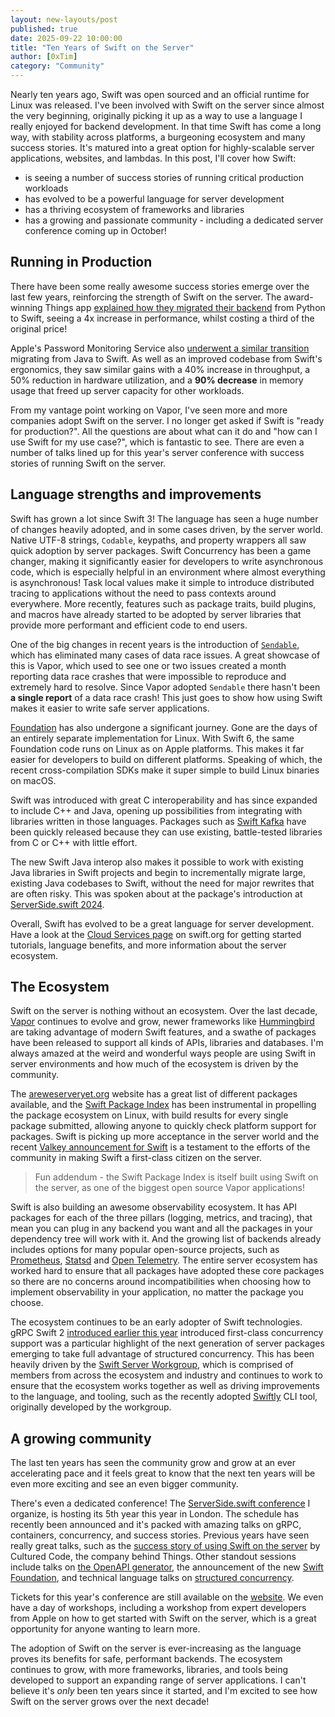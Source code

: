 ```yaml
---
layout: new-layouts/post
published: true
date: 2025-09-22 10:00:00
title: "Ten Years of Swift on the Server"
author: [0xTim]
category: "Community"
---
```


Nearly ten years ago, Swift was open sourced and an official runtime for Linux was released. I've been involved with Swift on the server since almost the very beginning, originally picking it up as a way to use a language I really enjoyed for backend development. In that time Swift has come a long way, with stability across platforms, a burgeoning ecosystem and many success stories. It's matured into a great option for highly-scalable server applications, websites, and lambdas. In this post, I'll cover how Swift:

* is seeing a number of success stories of running critical production workloads
* has evolved to be a powerful language for server development
* has a thriving ecosystem of frameworks and libraries
* has a growing and passionate community - including a dedicated server conference coming up in October!

## Running in Production

There have been some really awesome success stories emerge over the last few years, reinforcing the strength of Swift on the server. The award-winning Things app [explained how they migrated their backend](/blog/how-swifts-server-support-powers-things-cloud/) from Python to Swift, seeing a 4x increase in performance, whilst costing a third of the original price!

Apple's Password Monitoring Service also [underwent a similar transition](/blog/swift-at-apple-migrating-the-password-monitoring-service-from-java/) migrating from Java to Swift. As well as an improved codebase from Swift's ergonomics, they saw similar gains with a 40% increase in throughput, a 50% reduction in hardware utilization, and a **90% decrease** in memory usage that freed up server capacity for other workloads.

From my vantage point working on Vapor, I've seen more and more companies adopt Swift on the server. I no longer get asked if Swift is "ready for production?". All the questions are about what can it do and "how can I use Swift for my use case?", which is fantastic to see. There are even a number of talks lined up for this year's server conference with success stories of running Swift on the server.

## Language strengths and improvements

Swift has grown a lot since Swift 3! The language has seen a huge number of changes heavily adopted, and in some cases driven, by the server world. Native UTF-8 strings, `Codable`, keypaths, and property wrappers all saw quick adoption by server packages. Swift Concurrency has been a game changer, making it significantly easier for developers to write asynchronous code, which is especially helpful in an environment where almost everything is asynchronous! Task local values make it simple to introduce distributed tracing to applications without the need to pass contexts around everywhere. More recently, features such as package traits, build plugins, and macros have already started to be adopted by server libraries that provide more performant and efficient code to end users.

One of the big changes in recent years is the introduction of [`Sendable`](https://docs.swift.org/swift-book/documentation/the-swift-programming-language/concurrency#Sendable-Types), which has eliminated many cases of data race issues. A great showcase of this is Vapor, which used to see one or two issues created a month reporting data race crashes that were impossible to reproduce and extremely hard to resolve. Since Vapor adopted `Sendable` there hasn't been **a single report** of a data race crash! This just goes to show how using Swift makes it easier to write safe server applications. 

[Foundation](https://github.com/swiftlang/swift-foundation) has also undergone a significant journey. Gone are the days of an entirely separate implementation for Linux. With Swift 6, the same Foundation code runs on Linux as on Apple platforms. This makes it far easier for developers to build on different platforms. Speaking of which, the recent cross-compilation SDKs make it super simple to build Linux binaries on macOS.

Swift was introduced with great C interoperability and has since expanded to include C++ and Java, opening up possibilities from integrating with libraries written in those languages. Packages such as [Swift Kafka](https://github.com/swift-server/swift-kafka-client) have been quickly released because they can use existing, battle-tested libraries from C or C++ with little effort.

The new Swift Java interop also makes it possible to work with existing Java libraries in Swift projects and begin to incrementally migrate large, existing Java codebases to Swift, without the need for major rewrites that are often risky. This was spoken about at the package's introduction at [ServerSide.swift 2024](https://www.youtube.com/watch?v=wn6C_XEv1Mo).

Overall, Swift has evolved to be a great language for server development. Have a look at the [Cloud Services page](/get-started/cloud-services/) on swift.org for getting started tutorials, language benefits, and more information about the server ecosystem. 

## The Ecosystem

Swift on the server is nothing without an ecosystem. Over the last decade, [Vapor](https://vapor.codes) continues to evolve and grow, newer frameworks like [Hummingbird](https://hummingbird.codes) are taking advantage of modern Swift features, and a swathe of packages have been released to support all kinds of APIs, libraries and databases. I'm always amazed at the weird and wonderful ways people are using Swift in server environments and how much of the ecosystem is driven by the community.

The [areweserveryet.org](https://areweserveryet.org/) website has a great list of different packages available, and the [Swift Package Index](https://swiftpackageindex.com/search?query=platform%3Alinux) has been instrumental in propelling the package ecosystem on Linux, with build results for every single package submitted, allowing anyone to quickly check platform support for packages. Swift is picking up more acceptance in the server world and the recent [Valkey announcement for Swift](https://valkey.io/blog/valkey-swift/) is a testament to the efforts of the community in making Swift a first-class citizen on the server.

> Fun addendum - the Swift Package Index is itself built using Swift on the server, as one of the biggest open source Vapor applications!

Swift is also building an awesome observability ecosystem. It has API packages for each of the three pillars (logging, metrics, and tracing), that mean you can plug in any backend you want and all the packages in your dependency tree will work with it. And the growing list of backends already includes options for many popular open-source projects, such as [Prometheus](https://github.com/swift-server/swift-prometheus), [Statsd](https://github.com/apple/swift-statsd-client) and [Open Telemetry](https://github.com/swift-otel/swift-otel). The entire server ecosystem has worked hard to ensure that all packages have adopted these core packages so there are no concerns around incompatibilities when choosing how to implement observability in your application, no matter the package you choose.

The ecosystem continues to be an early adopter of Swift technologies. gRPC Swift 2 [introduced earlier this year](/blog/grpc-swift-2/) introduced first-class concurrency support was a particular highlight of the next generation of server packages emerging to take full advantage of structured concurrency. This has been heavily driven by the [Swift Server Workgroup](/sswg/), which is comprised of members from across the ecosystem and industry and continues to work to ensure that the ecosystem works together as well as driving improvements to the language, and tooling, such as the recently adopted [Swiftly](/blog/introducing-swiftly_10/) CLI tool, originally developed by the workgroup.

## A growing community

The last ten years has seen the community grow and grow at an ever accelerating pace and it feels great to know that the next ten years will be even more exciting and see an even bigger community.

There's even a dedicated conference! The [ServerSide.swift conference](https://www.serversideswift.info) I organize, is hosting its 5th year this year in London. The schedule has recently been announced and it's packed with amazing talks on gRPC, containers, concurrency, and success stories. Previous years have seen really great talks, such as the [success story of using Swift on the server](https://www.youtube.com/watch?v=oJArLZIQF8w) by Cultured Code, the company behind Things. Other standout sessions include talks on [the OpenAPI generator](https://www.youtube.com/watch?v=n1PRYVveLd0), the announcement of the new [Swift Foundation](https://www.youtube.com/watch?v=EUKSZiOaWKk), and technical language talks on [structured concurrency](https://www.youtube.com/watch?v=JmrnE7HUaDE).

Tickets for this year's conference are still available on the [website](https://www.serversideswift.info). We even have a day of workshops, including a workshop from expert developers from Apple on how to get started with Swift on the server, which is a great opportunity for anyone wanting to learn more.

The adoption of Swift on the server is ever-increasing as the language proves its benefits for safe, performant backends. The ecosystem continues to grow, with more frameworks, libraries, and tools being developed to support an expanding range of server applications. I can't believe it's _only_ been ten years since it started, and I'm excited to see how Swift on the server grows over the next decade!